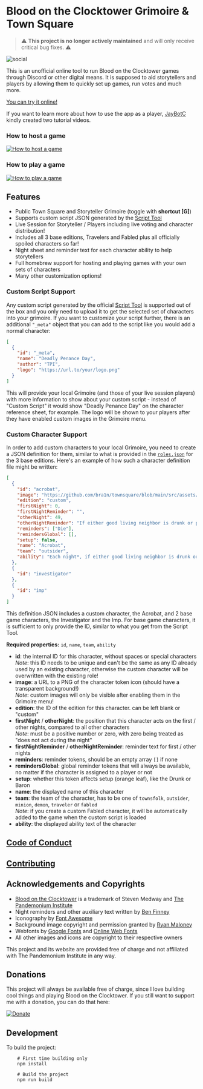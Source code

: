 # Blood on the Clocktower Grimoire & Town Square

> :warning: **This project is no longer actively maintained** and will only receive critical bug fixes. :warning:

![social](https://user-images.githubusercontent.com/325521/102897760-d1147b00-4468-11eb-9d7b-63a204bc9fc1.png)

This is an unofficial online tool to run Blood on the Clocktower games through Discord or other digital means.
It is supposed to aid storytellers and players by allowing them to quickly set up games, run votes and much more.

[You can try it online!](https://clocktower.online)

If you want to learn more about how to use the app as a player, [JayBotC](https://www.youtube.com/channel/UCNZy-4Rp877XtTHaIZdWYFQ) kindly created two tutorial videos.

### How to host a game
[![How to host a game](https://img.youtube.com/vi/lVRJPBXfqxg/0.jpg)](https://www.youtube.com/watch?v=lVRJPBXfqxg)

### How to play a game
[![How to play a game](https://img.youtube.com/vi/VCpFnJFiCbk/0.jpg)](https://www.youtube.com/watch?v=VCpFnJFiCbk)

## Features

- Public Town Square and Storyteller Grimoire (toggle with **shortcut \[G\]**)
- Supports custom script JSON generated by the [Script Tool](https://bloodontheclocktower.com/script)
- Live Session for Storyteller / Players including live voting and character distribution!
- Includes all 3 base editions, Travelers and Fabled plus all officially spoiled characters so far!
- Night sheet and reminder text for each character ability to help storytellers
- Full homebrew support for hosting and playing games with your own sets of characters
- Many other customization options!

### Custom Script Support

Any custom script generated by the official [Script Tool](https://script.bloodontheclocktower.com/) is supported out of
the box and you only need to upload it to get the selected set of characters into your grimoire. If you want to customize
your script further, there is an additional `"_meta"` object that you can add to the script like you would add a normal
character:

```json
[
  {
    "id": "_meta",
    "name": "Deadly Penance Day",
    "author": "TPI",
    "logo": "https://url.to/your/logo.png"
  }
]
```

This will provide your local Grimoire (and those of your live session players) with more information to show about
your custom script - instead of "Custom Script" it would show "Deadly Penance Day" on the character reference sheet,
for example. The logo will be shown to your players after they have enabled custom images in the Grimoire menu.

### Custom Character Support

In order to add custom characters to your local Grimoire, you need to create a JSON definition for them,
similar to what is provided in the [`roles.json`](https://github.com/bra1n/townsquare/blob/main/src/roles.json) for the 3 base editions. Here's an example of how such a character
definition file might be written:

```json
[
  {
    "id": "acrobat",
    "image": "https://github.com/bra1n/townsquare/blob/main/src/assets/icons/acrobat.png?raw=true",
    "edition": "custom",
    "firstNight": 0,
    "firstNightReminder": "",
    "otherNight": 49,
    "otherNightReminder": "If either good living neighbor is drunk or poisoned, the Acrobat dies.",
    "reminders": ["Die"],
    "remindersGlobal": [],
    "setup": false,
    "name": "Acrobat",
    "team": "outsider",
    "ability": "Each night*, if either good living neighbor is drunk or poisoned, you die."
  },
  { 
    "id": "investigator" 
  },
  { 
    "id": "imp" 
  }
]
```

This definition JSON includes a custom character, the Acrobat, and 2 base game characters, the Investigator and the Imp.
For base game characters, it is sufficient to only provide the ID, similar to what you get from the Script Tool.

**Required properties:** `id`, `name`, `team`, `ability`

- **id**: the internal ID for this character, without spaces or special characters<br>
  _Note_: this ID needs to be unique and can't be the same as any ID already used by an existing character, otherwise the custom character will be overwritten with the existing role!
- **image**: a URL to a PNG of the character token icon (should have a transparent background!)<br>
  _Note_: custom images will only be visible after enabling them in the Grimoire menu!
- **edition**: the ID of the edition for this character. can be left blank or "custom"
- **firstNight** / **otherNight**: the position that this character acts on the first / other nights, compared to all
  other characters<br>
  _Note_: must be a positive number or zero, with zero being treated as "does not act during the night"
- **firstNightReminder** / **otherNightReminder**: reminder text for first / other nights
- **reminders**: reminder tokens, should be an empty array `[]` if none
- **remindersGlobal**: global reminder tokens that will always be available, no matter if the character is assigned to a player or not
- **setup**: whether this token affects setup (orange leaf), like the Drunk or Baron
- **name**: the displayed name of this character
- **team**: the team of the character, has to be one of `townsfolk`, `outsider`, `minion`, `demon`, `traveler` or `fabled`<br>
  _Note_: if you create a custom Fabled character, it will be automatically added to the game when the custom script is loaded
- **ability**: the displayed ability text of the character

## [Code of Conduct](CODE_OF_CONDUCT.md)

## [Contributing](CONTRIBUTING.md)

## Acknowledgements and Copyrights

* [Blood on the Clocktower](https://bloodontheclocktower.com/) is a trademark of Steven Medway and [The Pandemonium Institute](https://www.thepandemoniuminstitute.com/)
* Night reminders and other auxiliary text written by [Ben Finney](http://bignose.whitetree.org/projects/botc/diy/)
* Iconography by [Font Awesome](https://fontawesome.com/)
* Background image copyright and permission granted by [Ryan Maloney](https://www.artstation.com/maloney94)
* Webfonts by [Google Fonts](https://fonts.google.com/) and [Online Web Fonts](https://www.onlinewebfonts.com/)
* All other images and icons are copyright to their respective owners

This project and its website are provided free of charge and not affiliated with The Pandemonium Institute in any way.

## Donations
This project will always be available free of charge, since I love building cool things and playing Blood on the Clocktower. If you still want to support me with a donation, you can do that here:

[![Donate](https://img.shields.io/badge/Donate-PayPal-green.svg)](https://www.paypal.me/bra1n)

## Development

To build the project:

        # First time building only
        npm install
        
        # Build the project
        npm run build